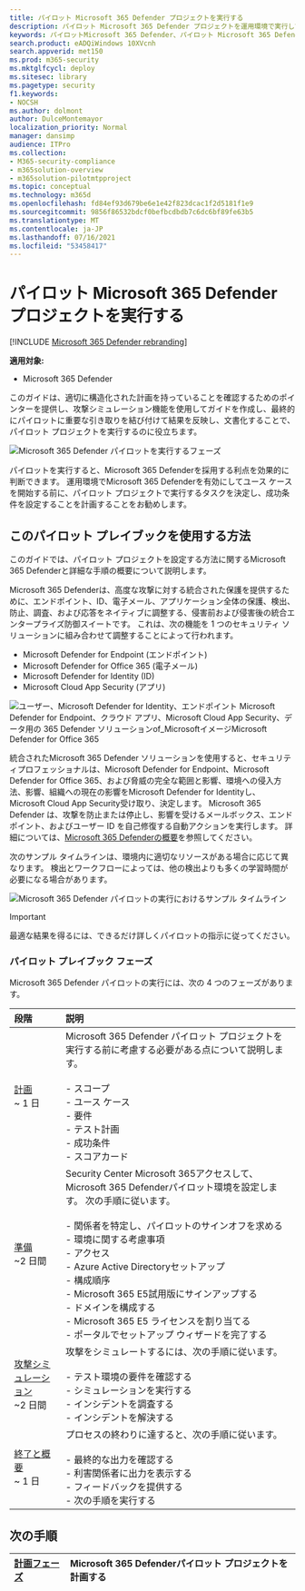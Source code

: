 ```yaml
---
title: パイロット Microsoft 365 Defender プロジェクトを実行する
description: パイロット Microsoft 365 Defender プロジェクトを運用環境で実行して、Microsoft 365 Defenderの利点と導入を効果的に決定します。
keywords: パイロットMicrosoft 365 Defender、パイロット Microsoft 365 Defender プロジェクトの実行、運用環境でのMicrosoft 365 Defenderの評価、Microsoft 365 Defender パイロット プロジェクト, サイバー セキュリティ, 高度な永続的な脅威, エンタープライズ セキュリティ, デバイス, デバイス, ID, ユーザー, データ, アプリケーション, インシデント, 自動調査と修復, 高度な捜索
search.product: eADQiWindows 10XVcnh
search.appverid: met150
ms.prod: m365-security
ms.mktglfcycl: deploy
ms.sitesec: library
ms.pagetype: security
f1.keywords:
- NOCSH
ms.author: dolmont
author: DulceMontemayor
localization_priority: Normal
manager: dansimp
audience: ITPro
ms.collection:
- M365-security-compliance
- m365solution-overview
- m365solution-pilotmtpproject
ms.topic: conceptual
ms.technology: m365d
ms.openlocfilehash: fd84ef93d679be6e1e42f823dcac1f2d5181f1e9
ms.sourcegitcommit: 9856f86532bdcf0befbcdbdb7c6dc6bf89fe63b5
ms.translationtype: MT
ms.contentlocale: ja-JP
ms.lasthandoff: 07/16/2021
ms.locfileid: "53458417"
---
```

# <a name="run-your-pilot-microsoft-365-defender-project"></a>パイロット Microsoft 365 Defender プロジェクトを実行する 

[!INCLUDE [Microsoft 365 Defender rebranding](../includes/microsoft-defender.md)]


**適用対象:**
- Microsoft 365 Defender


このガイドは、適切に構造化された計画を持っていることを確認するためのポインターを提供し、攻撃シミュレーション機能を使用してガイドを作成し、最終的にパイロットに重要な引き取りを結び付けて結果を反映し、文書化することで、パイロット プロジェクトを実行するのに役立ちます。

![Microsoft 365 Defender パイロットを実行するフェーズ](../../media/pilotphases.png)


パイロットを実行すると、Microsoft 365 Defenderを採用する利点を効果的に判断できます。 運用環境でMicrosoft 365 Defenderを有効にしてユース ケースを開始する前に、パイロット プロジェクトで実行するタスクを決定し、成功条件を設定することを計画することをお勧めします。 


## <a name="how-to-use-this-pilot-playbook"></a>このパイロット プレイブックを使用する方法

このガイドでは、パイロット プロジェクトを設定する方法に関するMicrosoft 365 Defenderと詳細な手順の概要について説明します。 

Microsoft 365 Defenderは、高度な攻撃に対する統合された保護を提供するために、エンドポイント、ID、電子メール、アプリケーション全体の保護、検出、防止、調査、および応答をネイティブに調整する、侵害前および侵害後の統合エンタープライズ防御スイートです。 これは、次の機能を 1 つのセキュリティ ソリューションに組み合わせて調整することによって行われます。

- Microsoft Defender for Endpoint (エンドポイント)
- Microsoft Defender for Office 365 (電子メール)
- Microsoft Defender for Identity (ID)
- Microsoft Cloud App Security (アプリ)

![ユーザー、Microsoft Defender for Identity、エンドポイント Microsoft Defender for Endpoint、クラウド アプリ、Microsoft Cloud App Security、データ用の 365 Defender ソリューションof_MicrosoftイメージMicrosoft Defender for Office 365](../../media/mtp/m365pillars.png)

統合されたMicrosoft 365 Defender ソリューションを使用すると、セキュリティプロフェッショナルは、Microsoft Defender for Endpoint、Microsoft Defender for Office 365、および脅威の完全な範囲と影響、環境への侵入方法、影響、組織への現在の影響をMicrosoft Defender for Identityし、Microsoft Cloud App Security受け取り、決定します。 Microsoft 365 Defender は、攻撃を防止または停止し、影響を受けるメールボックス、エンドポイント、およびユーザー ID を自己修復する自動アクションを実行します。 詳細については、[Microsoft 365 Defenderの概要](microsoft-365-defender.md)を参照してください。

次のサンプル タイムラインは、環境内に適切なリソースがある場合に応じて異なります。 検出とワークフローによっては、他の検出よりも多くの学習時間が必要になる場合があります。

![Microsoft 365 Defender パイロットの実行におけるサンプル タイムライン](../../media/phase-diagrams/pilot-phases.png)

> [!IMPORTANT]
> 最適な結果を得るには、できるだけ詳しくパイロットの指示に従ってください。

### <a name="pilot-playbook-phases"></a>パイロット プレイブック フェーズ

Microsoft 365 Defender パイロットの実行には、次の 4 つのフェーズがあります。

|段階 | 説明 |
|:-------|:-----|
| [計画](m365d-pilot-plan.md)<br> ~ 1 日| Microsoft 365 Defender パイロット プロジェクトを実行する前に考慮する必要がある点について説明します。 <br><br>- スコープ <br> - ユース ケース <br>- 要件 <br>- テスト計画 <br> - 成功条件 <br> - スコアカード 
| [準備](m365d-evaluation.md) <br>~2 日間|  Security Center Microsoft 365アクセスして、Microsoft 365 Defenderパイロット環境を設定します。 次の手順に従います。<br><br>- 関係者を特定し、パイロットのサインオフを求める <br> - 環境に関する考慮事項 <br>- アクセス <br>- Azure Active Directoryセットアップ <br> - 構成順序 <br> - Microsoft 365 E5試用版にサインアップする <br> - ドメインを構成する <br>- Microsoft 365 E5 ライセンスを割り当てる <br> - ポータルでセットアップ ウィザードを完了する|
| [攻撃シミュレーション](m365d-pilot-simulate.md) <br>~2 日間| 攻撃をシミュレートするには、次の手順に従います。<br><br>- テスト環境の要件を確認する <br>- シミュレーションを実行する <br>- インシデントを調査する <br>- インシデントを解決する 
| [終了と概要](m365d-pilot-close.md) <br>~ 1 日| プロセスの終わりに達すると、次の手順に従います。<br><br>- 最終的な出力を確認する<br>- 利害関係者に出力を表示する <br>- フィードバックを提供する <br>- 次の手順を実行する 

## <a name="next-step"></a>次の手順

|[計画フェーズ](m365d-pilot-plan.md) | Microsoft 365 Defenderパイロット プロジェクトを計画する 
|:-------|:-----|
